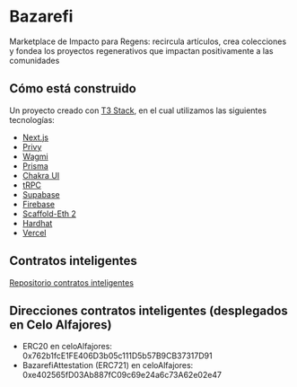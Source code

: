 # Bazarefi

Marketplace de Impacto para Regens: recircula artículos, crea colecciones y fondea los proyectos regenerativos que impactan positivamente a las comunidades

## Cómo está construido

Un proyecto creado con [T3 Stack](https://create.t3.gg/), en el cual utilizamos las siguientes tecnologías:

- [Next.js](https://nextjs.org)
- [Privy](https://privy.io)
- [Wagmi](https://wagmi.sh)
- [Prisma](https://prisma.io)
- [Chakra UI](https://chakra-ui.com)
- [tRPC](https://trpc.io)
- [Supabase](https://supabase.com/)
- [Firebase](https://firebase.google.com/)
- [Scaffold-Eth 2](https://scaffoldeth.io/)
- [Hardhat](https://hardhat.org)
- [Vercel](https://vercel.com)

## Contratos inteligentes

[Repositorio contratos inteligentes](https://github.com/fruteroclub/bazarefi-contracts)

## Direcciones contratos inteligentes (desplegados en Celo Alfajores)

- ERC20 en celoAlfajores: 0x762b1fcE1FE406D3b05c111D5b57B9CB37317D91
- BazarefiAttestation (ERC721) en celoAlfajores: 0xe402565fD03Ab887fC09c69e24a6c73A62e02e47
